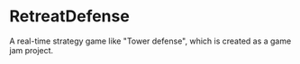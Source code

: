 RetreatDefense
==============

A real-time strategy game like "Tower defense", which is created as a game jam project.
